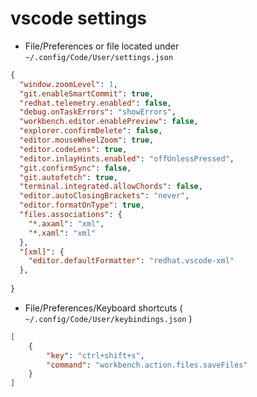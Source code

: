 # vscode settings

- File/Preferences or file located under `~/.config/Code/User/settings.json`

```json
{
  "window.zoomLevel": 1,
  "git.enableSmartCommit": true,
  "redhat.telemetry.enabled": false,
  "debug.onTaskErrors": "showErrors",
  "workbench.editor.enablePreview": false,
  "explorer.confirmDelete": false,
  "editor.mouseWheelZoom": true,
  "editor.codeLens": true,
  "editor.inlayHints.enabled": "offUnlessPressed",
  "git.confirmSync": false,
  "git.autofetch": true,
  "terminal.integrated.allowChords": false,
  "editor.autoClosingBrackets": "never",
  "editor.formatOnType": true,
  "files.associations": {
    "*.axaml": "xml",
    "*.xaml": "xml"
  },
  "[xml]": {
    "editor.defaultFormatter": "redhat.vscode-xml"
  },
  
}
```

- File/Preferences/Keyboard shortcuts ( `~/.config/Code/User/keybindings.json` )

```json
[
    {
        "key": "ctrl+shift+s",
        "command": "workbench.action.files.saveFiles"
    }
]
```
